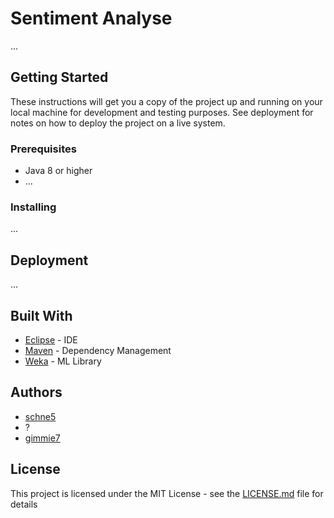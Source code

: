 # Sentiment Analyse

...

## Getting Started

These instructions will get you a copy of the project up and running on your local machine for development and testing purposes. See deployment for notes on how to deploy the project on a live system.

### Prerequisites

* Java 8 or higher
* ...

### Installing

...

## Deployment

...

## Built With

* [Eclipse](http://www.eclipse.org/) - IDE
* [Maven](https://maven.apache.org/) - Dependency Management
* [Weka](http://www.cs.waikato.ac.nz/ml/weka/) - ML Library

## Authors

* [schne5](https://github.com/schne5)
* ?
* [gimmie7](https://github.com/gimmie7)

## License

This project is licensed under the MIT License - see the [LICENSE.md](LICENSE.md) file for details
